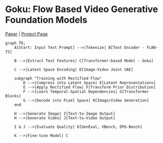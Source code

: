 # Goku: Flow Based Video Generative Foundation Models
[Paper](https://www.arxiv.org/pdf/2502.04896) |
[Project Page](https://saiyan-world.github.io/goku/)

```mermaid
graph TD;
    A[Start: Input Text Prompt] -->|Tokenize| B[Text Encoder - FLAN-T5]
    
    B -->|Extract Text Features| C[Transformer-based Model - Goku]
    
    C -->|Latent Space Encoding| D[Image-Video Joint VAE]
    
    subgraph "Training with Rectified Flow"
        D -->|Compress into Latent Space| E[Latent Representations]
        E -->|Apply Rectified Flow| F[Transform Prior Distribution]
        F -->|Learn Temporal-Spatial Dependencies| G[Transformer Blocks]
        G -->|Decode into Pixel Space| H[Image/Video Generation]
    end
    
    H -->|Generate Image| I[Text-to-Image Output]
    H -->|Generate Video| J[Text-to-Video Output]
    
    I & J -->|Evaluate Quality| K[GenEval, VBench, DPG-Bench]
    
    K -->|Fine-tune Model| C

